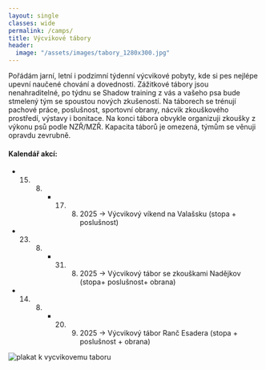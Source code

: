 ```yaml
---
layout: single
classes: wide
permalink: /camps/
title: Výcvikové tábory
header:
  image: "/assets/images/tabory_1280x300.jpg"
---
```


Pořádám jarní, letní i podzimní týdenní výcvikové pobyty, kde si pes nejlépe upevní naučené chování a dovednosti. Zážitkové tábory jsou nenahraditelné, po týdnu se Shadow training z vás a vašeho psa bude stmelený tým se spoustou nových zkušeností. Na táborech se trénují pachové práce, poslušnost, sportovní obrany, nácvik zkouškového prostředí, výstavy i bonitace. Na konci tábora obvykle organizuji zkoušky z výkonu psů podle NZŘ/MZŘ. Kapacita táborů je omezená, týmům se věnuji opravdu zevrubně.

#### Kalendář akcí:
* 15. 8. - 17. 8. 2025  ->  Výcvikový víkend na Valašsku (stopa + poslušnost)
* 23. 8. - 31. 8. 2025  ->  Výcvikový tábor se zkouškami Nadějkov (stopa+ poslušnost+ obrana)
* 14. 8. - 20. 9. 2025  ->  Výcvikový tábor Ranč Esadera (stopa + poslušnost + obrana)



<img src="{{ site.url }}{{ site.baseurl }}/assets/images/tabor.jpg" alt="plakat k vycvikovemu taboru">